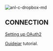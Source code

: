 ![anl-c-dropbox-md](https://static.scarf.sh/a.png?x-pxid=8999e724-f122-49be-a4bb-139c6576aec3)
## CONNECTION

[Setting up OAuth2](https://developers.dropbox.com/oauth-guide)

[Guidejar](https://guidejar.com/guides/756fb792-9de7-4ac9-b58a-c8c8a95fab66) tutorial.
